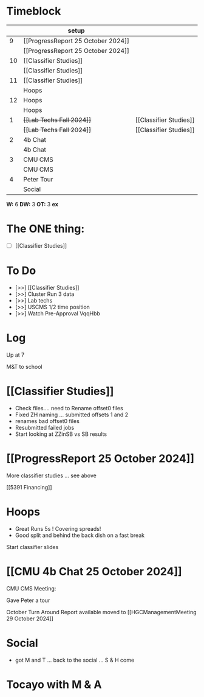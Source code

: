 # Timeblock

|     | setup                              |                        |
| --- | ---------------------------------- | ---------------------- |
| 9   | [[ProgressReport 25 October 2024]] |                        |
|     | [[ProgressReport 25 October 2024]] |                        |
| 10  | [[Classifier Studies]]             |                        |
|     | [[Classifier Studies]]             |                        |
| 11  | [[Classifier Studies]]             |                        |
|     | Hoops                              |                        |
| 12  | Hoops                              |                        |
|     | Hoops                              |                        |
| 1   | ~~[[Lab Techs Fall 2024]]~~        | [[Classifier Studies]] |
|     | ~~[[Lab Techs Fall 2024]]~~        | [[Classifier Studies]] |
| 2   | 4b Chat                            |                        |
|     | 4b Chat                            |                        |
| 3   | CMU CMS                            |                        |
|     | CMU CMS                            |                        |
| 4   | Peter Tour                         |                        |
|     | Social                             |                        |

**W:** 6
**DW:** 3
**OT:** 3
**ex** 

# The ONE thing: 
- [ ] [[Classifier Studies]]


# To Do
- [>>]  [[Classifier Studies]]
- [>>] Cluster Run 3 data
- [>>] Lab techs
- [>>] USCMS 1/2 time position
- [>>] Watch Pre-Approval VqqHbb

# Log

Up at 7

M&T to school 

# [[Classifier Studies]]
- Check files.... need to Rename offset0 files
- Fixed ZH naming ... submitted offsets 1 and 2 
- renames bad offset0 files
- Resubmitted failed jobs
- Start looking at ZZinSB vs SB results


# [[ProgressReport 25 October 2024]]

More classifier studies ... see above

[[5391 Financing]]

# Hoops
- Great Runs 5s !  Covering spreads! 
- Good split and behind the back dish on a fast break

Start classifier slides

# [[CMU 4b Chat 25 October 2024]]

CMU CMS Meeting:

Gave Peter a tour

October Turn Around Report available moved to [[HGCManagementMeeting 29 October 2024]]

# Social 
- got M and T ... back to the social ... S & H come

# Tocayo with M & A 